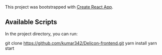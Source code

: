 This project was bootstrapped with [Create React App](https://github.com/facebook/create-react-app).

## Available Scripts

In the project directory, you can run:

git clone https://github.com/kumar342/Delicon-frontend.git
yarn install
yarn start
